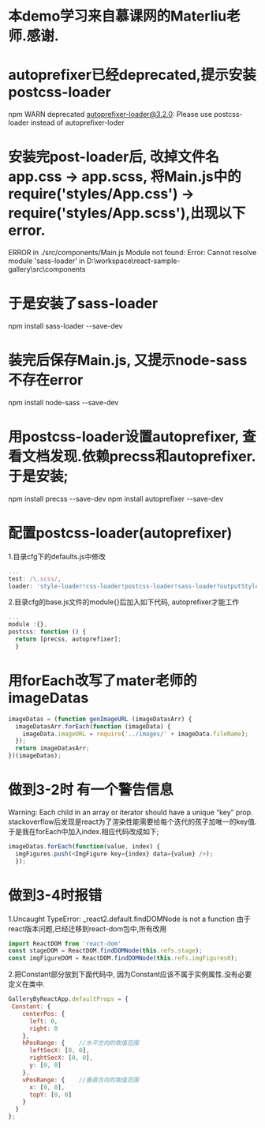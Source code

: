 # 本demo学习来自慕课网的Materliu老师.感谢.

# autoprefixer已经deprecated,提示安装postcss-loader
npm WARN deprecated autoprefixer-loader@3.2.0: Please use postcss-loader instead of autoprefixer-loder

# 安装完post-loader后, 改掉文件名app.css -> app.scss, 将Main.js中的require('styles/App.css') -> require('styles/App.scss'),出现以下error.
ERROR in ./src/components/Main.js
Module not found: Error: Cannot resolve module 'sass-loader' in D:\workspace\react-sample-gallery\src\components

# 于是安装了sass-loader
npm install sass-loader --save-dev

# 装完后保存Main.js, 又提示node-sass不存在error
npm install node-sass --save-dev

# 用postcss-loader设置autoprefixer, 查看文档发现.依赖precss和autoprefixer.于是安装;
npm install precss --save-dev
npm install autoprefixer --save-dev

# 配置postcss-loader(autoprefixer)
1.目录cfg下的defaults.js中修改
```javascript
...
test: /\.scss/,
loader: 'style-loader!css-loader!postcss-loader!sass-loader?outputStyle=expanded'
```

2.目录cfg的base.js文件的module{}后加入如下代码, autoprefixer才能工作
```javascript
...
module :{},
postcss: function () {
  return [precss, autoprefixer];
  }
```

# 用forEach改写了mater老师的imageDatas
```javascript
imageDatas = (function genImageURL (imageDatasArr) {
  imageDatasArr.forEach(function (imageData) {
    imageData.imageURL = require('../images/' + imageData.fileName);
  });
  return imageDatasArr;
})(imageDatas);
```
# 做到3-2时 有一个警告信息 
Warning: Each child in an array or iterator should have a unique “key” prop.
stackoverflow后发现是react为了渲染性能需要给每个迭代的孩子加唯一的key值.于是我在forEach中加入index.相应代码改成如下;
```javascript
imageDatas.forEach(function(value, index) {
  imgFigures.push(<ImgFigure key={index} data={value} />);
  });
```
# 做到3-4时报错
1.Uncaught TypeError: _react2.default.findDOMNode is not a function
由于react版本问题,已经迁移到react-dom包中,所有改用
```javascript
import ReactDOM from 'react-dom'
const stageDOM = ReactDOM.findDOMNode(this.refs.stage);
const imgFigureDOM = ReactDOM.findDOMNode(this.refs.imgFigures0);
```
2.把Constant部分放到下面代码中, 因为Constant应该不属于实例属性.没有必要定义在类中.
```javascript
GalleryByReactApp.defaultProps = {
 Constant: {
    centerPos: {
      left: 0,
      right: 0
    },
    hPosRange: {    //水平方向的取值范围
      leftSecX: [0, 0],
      rightSecX: [0, 0],
      y: [0, 0]
    },
    vPosRange: {    //垂直方向的取值范围
      x: [0, 0],
      topY: [0, 0]
    }
  }
};
```











